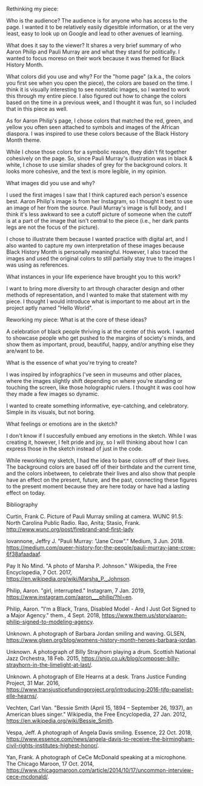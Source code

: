 Rethinking my piece:

Who is the audience?
The audience is for anyone who has access to the page. I wanted it to be relatively easily digesitble information, or at the very least, easy to look up on Google and lead to other avenues of learning. 


What does it say to the viewer?
It shares a very brief summary of who Aaron Philip and Pauli Murray are and what they stand for politically. I wanted to focus moreso on their work because it was themed for Black History Month.


What colors did you use and why?
For the "home page" (a.k.a., the colors you first see when you open the piece), the colors are based on the time. I think it is visually interesting to see nonstatic images, so I wanted to work this through my entire piece. I also figured out how to change the colors based on the time in a previous week, and I thought it was fun, so I included that in this piece as well.

As for Aaron Philip's page, I chose colors that matched the red, green, and yellow you often seen attached to symbols and images of the African diaspora. I was inspired to use these colors because of the Black History Month theme.

While I chose those colors for a symbolic reason, they didn't fit together cohesively on the page. So, since Pauli Murray's illustration was in black & white, I chose to use similar shades of grey for the background colors. It looks more cohesive, and the text is more legible, in my opinion.


What images did you use and why?

I used the first images I saw that I think captured each person's essence best. Aaron Philip's image is from her Instagram, so I thought it best to use an image of her from the source. Pauli Murray's image is full body, and I think it's less awkward to see a cutoff picture of someone when the cutoff is at a part of the image that isn't central to the piece (i.e., her dark pants legs are not the focus of the picture). 

I chose to illustrate them because I wanted practice with digital art, and I also wanted to capture my own interpretation of these images because Black History Month is personally meaningful. However, I also traced the images and used the original colors to still partially stay true to the images I was using as references. 


What instances in your life experience have brought you to this work?

I want to bring more diversity to art through character design and other methods of representation, and I wanted to make that statement with my piece. I thought I would introduce what is important to me about art in the project aptly named "Hello World". 


Reworking my piece:
What is at the core of these ideas?

A celebration of black people thriving is at the center of this work. I wanted to showcase people who get pushed to the margins of society's minds, and show them as important, proud, beautiful, happy, and/or anything else they are/want to be. 


What is the essence of what you're trying to create?

I was inspired by infographics I've seen in museums and other places, where the images slightly shift depending on where you're standing or touching the screen, like those holographic rulers. I thought it was cool how they made a few images so dynamic. 

I wanted to create something informative, eye-catching, and celebratory. Simple in its visuals, but not boring.


What feelings or emotions are in the sketch?

I don't know if I succesfully embued any emotions in the sketch. While I was creating it, however, I felt pride and joy, so I will thinking about how I can express those in the sketch instead of just in the code. 

While reworking my sketch, I had the idea to base colors off of their lives. The background colors are based off of their birthdate and the current time, and the colors inbetween, to celebrate their lives and also show that people have an effect on the present, future, and the past, connecting these figures to the present moment because they are here today or have had a lasting effect on today.


Bibliography

Curtin, Frank C. Picture of Pauli Murray smiling at camera. WUNC 91.5: North Carolina Public Radio. Rao, Anita; Stasio, Frank. http://www.wunc.org/post/firebrand-and-first-lady 

Iovannone, Jeffry J. "Pauli Murray: "Jane Crow"." Medium, 3 Jun. 2018. https://medium.com/queer-history-for-the-people/pauli-murray-jane-crow-6f38afaadaaf. 

Pay It No Mind. "A photo of Marsha P. Johnson." Wikipedia, the Free Encyclopedia, 7 Oct. 2017, https://en.wikipedia.org/wiki/Marsha_P._Johnson. 

Philip, Aaron. "girl, interrupted." Instagram, 7 Jan. 2019, https://www.instagram.com/aaron___philip/?hl=en. 

Philip, Aaron. "I'm a Black, Trans, Disabled Model - And I Just Got Signed to a Major Agency." them., 4 Sept. 2018, https://www.them.us/story/aaron-philip-signed-to-modeling-agency.

Unknown. A photograph of Barbara Jordan smiling and waving. GLSEN, https://www.glsen.org/blog/womens-history-month-heroes-barbara-jordan. 

Unknown. A photograph of Billy Strayhorn playing a drum. Scottish National Jazz Orchestra, 18 Feb. 2015, https://snjo.co.uk/blog/composer-billy-strayhorn-in-the-limelight-at-last/. 

Unknown. A photograph of Elle Hearns at a desk. Trans Justice Funding Project, 31 Mar. 2016, https://www.transjusticefundingproject.org/introducing-2016-tjfp-panelist-elle-hearns/. 

Vechten, Carl Van. "Bessie Smith (April 15, 1894 – September 26, 1937), an American blues singer." Wikipedia, the Free Encyclopedia, 27 Jan. 2012, https://en.wikipedia.org/wiki/Bessie_Smith. 

Vespa, Jeff. A photograph of Angela Davis smiling. Essence, 22 Oct. 2018, https://www.essence.com/news/angela-davis-to-receive-the-birmingham-civil-rights-institutes-highest-honor/.

Yan, Frank. A photograph of CeCe McDonald speaking at a microphone. The Chicago Maroon, 17 Oct. 2014, https://www.chicagomaroon.com/article/2014/10/17/uncommon-interview-cece-mcdonald/. 